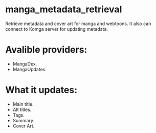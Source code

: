 # manga_metadata_retrieval
Retrieve metadata and cover art for manga and webtoons.
It also can connect to Komga server for updating metadata.

# Avalible providers:
 - MangaDex.
 - MangaUpdates.
 
# What it updates:
 - Main title.
 - Alt titles.
 - Tags.
 - Summary.
 - Cover Art.


